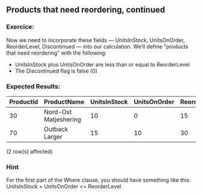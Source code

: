 ## Products that need reordering, continued

### Exercice:

Now we need to incorporate these fields — UnitsInStock, UnitsOnOrder, ReorderLevel, Discontinued — into our calculation. We’ll define "products that need reordering" with the following:
- UnitsInStock plus UnitsOnOrder are less than or equal to ReorderLevel
- The Discontinued flag is false (0)

### Expected Results:

| ProductId | ProductName       | UnitsInStock | UnitsOnOrder | ReorderLevel | Discontinued |
|-----------|-------------------|--------------|--------------|--------------|--------------|
| 30        | Nord-Ost Matjeshering | 10           | 0            | 15           | 0            |
| 70        | Outback Larger    | 15           | 10           | 30           | 0            |



(2 row(s) affected)

### Hint

For the first part of the Where clause, you should have something like this:
UnitsInStock + UnitsOnOrder <= ReorderLevel